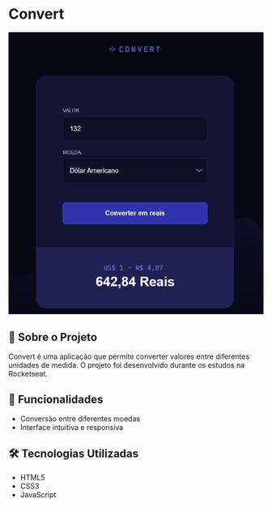 # Convert

<img src="convertimg.jpg" alt="Image do Projeto" width="800"/>

## 🚀 Sobre o Projeto

Convert é uma aplicação que permite converter valores entre diferentes unidades de medida. O projeto foi desenvolvido durante os estudos na Rocketseat.

## 🎯 Funcionalidades

- Conversão entre diferentes moedas
- Interface intuitiva e responsiva

## 🛠️ Tecnologias Utilizadas

- HTML5
- CSS3
- JavaScript
